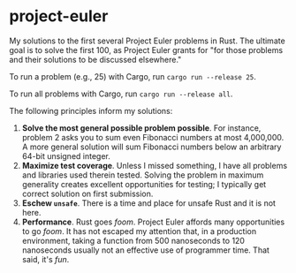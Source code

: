 # project-euler

My solutions to the first several Project Euler problems in Rust.
The ultimate goal is to solve the first 100, as Project Euler grants for "for those problems and their solutions to be discussed elsewhere."

To run a problem (e.g., 25) with Cargo, run `cargo run --release 25`.

To run all problems with Cargo, run `cargo run --release all`.

The following principles inform my solutions:
1. **Solve the most general possible problem possible**. For instance, problem 2 asks you to sum even Fibonacci numbers at most 4,000,000.
   A more general solution will sum Fibonacci numbers below an arbitrary 64-bit unsigned integer.
2. **Maximize test coverage**. Unless I missed something, I have all problems and libraries used therein tested.
   Solving the problem in maximum generality creates excellent opportunities for testing; I typically get correct solution on first submission.
3. **Eschew `unsafe`**. There is a time and place for unsafe Rust and it is not here.
4. **Performance**. Rust goes *foom*. Project Euler affords many opportunities to go *foom*.
   It has not escaped my attention that, in a production environment, taking a function from 500 nanoseconds to 120 nanoseconds usually not an effective use of programmer time.
   That said, it's *fun*.
